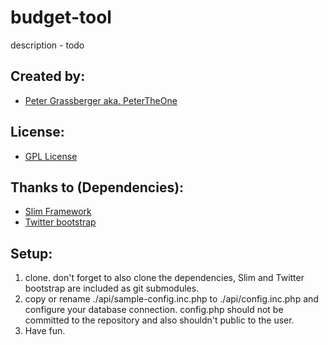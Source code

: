 budget-tool
===============
description - todo

Created by:
-----------
- [Peter Grassberger aka. PeterTheOne](http://petergrassberger.com)

License:
--------
- [GPL License](https://gnu.org/licenses/gpl.html)

Thanks to (Dependencies):
-------------------------
- [Slim Framework](https://github.com/codeguy/Slim)
- [Twitter bootstrap](https://github.com/twbs/bootstrap)

Setup:
------
1. clone. don't forget to also clone the dependencies, Slim and Twitter
bootstrap are included as git submodules.
2. copy or rename ./api/sample-config.inc.php to ./api/config.inc.php and
configure your database connection. config.php should not be committed to the
repository and also shouldn't public to the user.
3. Have fun.
